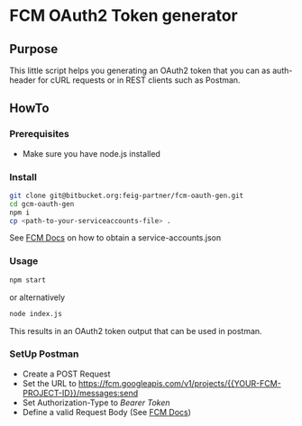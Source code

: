 # FCM OAuth2 Token generator
## Purpose
This little script helps you generating an OAuth2 token that you can as auth-header for cURL requests or in REST clients 
such as Postman.

## HowTo

### Prerequisites

* Make sure you have node.js installed

### Install
```bash
git clone git@bitbucket.org:feig-partner/fcm-oauth-gen.git
cd gcm-oauth-gen
npm i
cp <path-to-your-serviceaccounts-file> .
``` 

See [FCM Docs](https://firebase.google.com/docs/cloud-messaging/migrate-v1#update-authorization-of-send-requests) on how to obtain a service-accounts.json 

### Usage

```bash
npm start
```

or alternatively

```bash
node index.js
```

This results in an OAuth2 token output that can be used in postman.

### SetUp Postman

* Create a POST Request
* Set the URL to <https://fcm.googleapis.com/v1/projects/{{YOUR-FCM-PROJECT-ID}}/messages:send>
* Set Authorization-Type to _Bearer Token_
* Define a valid Request Body (See [FCM Docs](https://firebase.google.com/docs/reference/fcm/rest/v1/projects.messages#Notification))